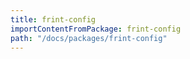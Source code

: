 ```yaml
---
title: frint-config
importContentFromPackage: frint-config
path: "/docs/packages/frint-config"
---
```

